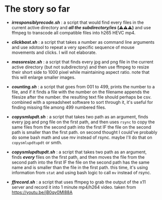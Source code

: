 # The story so far

* ***irresponsiblyrecode.sh*** : a script that would find every files in the current active directory and ***all the subdirectory/ies* (⚠️⚠️⚠️)** and use ffmpeg to transcode all compatible files into h265 HEVC mp4.

* ***clickbast.sh*** : a script that takes a number as command line arguments and use xdotool to repeat a very specific sequence of mouse movements and clicks. I will not elaborate.

* ***massresize.sh*** : a script that finds every jpg and png file in the current active directory (but not subdirectory) and then use ffmpeg to resize their short side to 1000 pixel while maintaining aspect ratio. note that this will enlarge smaller images.

* ***counting.sh*** : a script that goes from 001 to 499, prints the number to a file, and if it finds a file with the number on the filename appends the filesize after the number. the resulting text file should perhaps be csv. combined with a spreadsheet software to sort through it, it's useful for finding missing file among 499 numbered files.

* ***copysmlupdt.sh*** : a script that takes two path as an argument, finds every jpg and png file on the first path, and then uses `rsync` to copy the same files from the second path into the first IF the file on the second path is smaller than the first path. on second thought I could've probably do some bash math and use mv instead of rsync. maybe I'll do that on `copysmlupdtupdt` or smth.

* ***copysmlupdtupdt.sh*** : a script that takes two path as an argument, finds ***every*** files on the first path, and then moves the file from the second path into the first IF the file on the second path has the same name and is smaller than the file in the first path. this time, it's using information from `stat` and using bash logic to call `mv` instead of rsync.

* ***ffrecord.sh*** : a script that uses ffmpeg to grab the output of the x11 server and record it into 1 minute mp4/h264 video. taken from https://youtu.be/jB0qv0Ml88A
